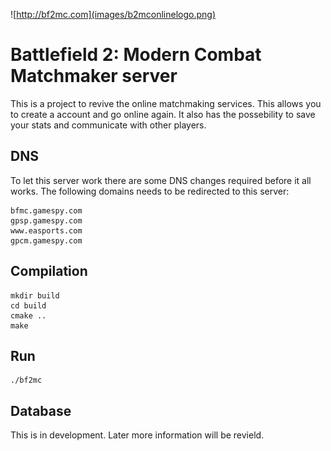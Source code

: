 ![http://bf2mc.com](images/b2mconlinelogo.png)

# Battlefield 2: Modern Combat Matchmaker server

This is a project to revive the online matchmaking services. This allows you to create a account and go online again. 
It also has the possebility to save your stats and communicate with other players.

## DNS

To let this server work there are some DNS changes required before it all works.
The following domains needs to be redirected to this server:

	bfmc.gamespy.com
	gpsp.gamespy.com
	www.easports.com
	gpcm.gamespy.com


## Compilation

```
mkdir build
cd build
cmake ..
make
```

## Run

```
./bf2mc
```

## Database

This is in development. Later more information will be revield.

